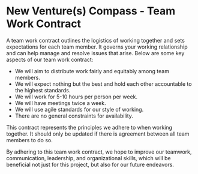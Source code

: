 New Venture(s) Compass - Team Work Contract
==================

A team work contract outlines the logistics of working together and sets expectations for each team member. It governs your working relationship and can help manage and resolve issues that arise. Below are some key aspects of our team work contract:

-   We will aim to distribute work fairly and equitably among team members.
-   We will expect nothing but the best and hold each other accountable to the highest standards.
-   We will work for 5-10 hours per person per week.
-   We will have meetings twice a week.
-   We will use agile standards for our style of working.
-   There are no general constraints for availability.

This contract represents the principles we adhere to when working together. It should only be updated if there is agreement between all team members to do so.

By adhering to this team work contract, we hope to improve our teamwork, communication, leadership, and organizational skills, which will be beneficial not just for this project, but also for our future endeavors.
